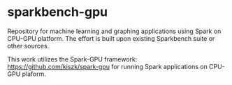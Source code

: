 # sparkbench-gpu

Repository for machine learning and graphing applications using Spark on CPU-GPU platform. The effort is built upon existing Sparkbench suite or other sources. 

This work utilizes the Spark-GPU framework: https://github.com/kiszk/spark-gpu for running Spark applications on CPU-GPU plaform. 
